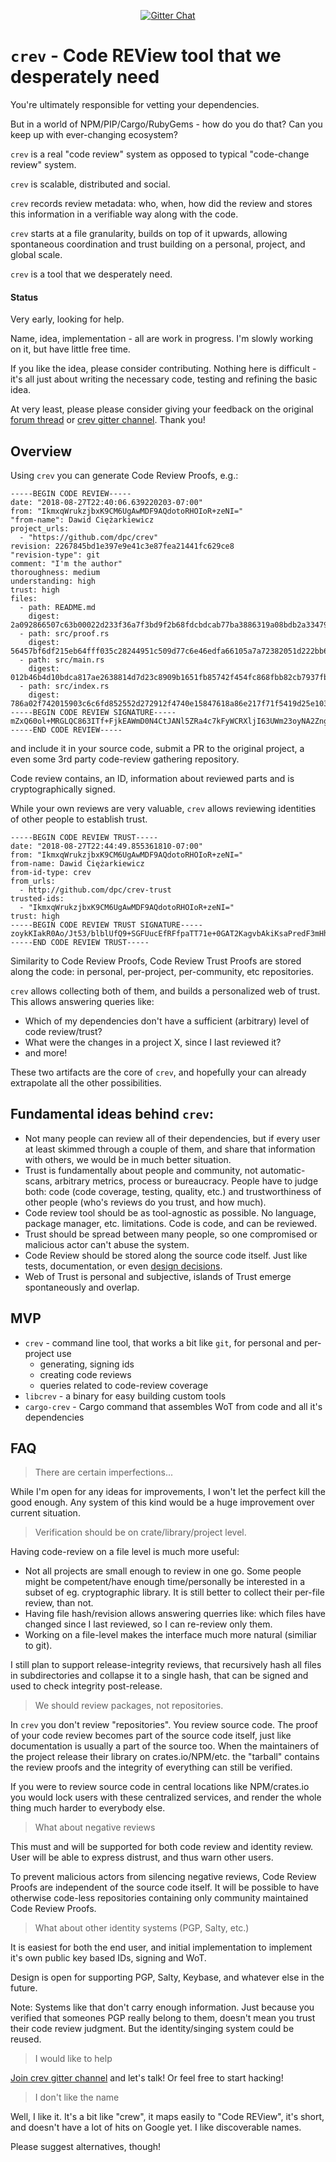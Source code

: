 <p align="center">
<!-- 
  <a href="https://travis-ci.org/dpc/crev">
      <img src="https://img.shields.io/travis/dpc/crev/master.svg?style=flat-square" alt="Travis CI Build Status">
  </a>
  <a href="https://crates.io/crates/crev">
      <img src="http://meritbadge.herokuapp.com/crev?style=flat-square" alt="crates.io">
  </a>
-->
  <a href="https://gitter.im/dpc/crev">
      <img src="https://img.shields.io/badge/GITTER-join%20chat-green.svg?style=flat-square" alt="Gitter Chat">
  </a>
  <br>
</p>



# `crev` -  Code REView tool that we desperately need

You're ultimately responsible for vetting your dependencies.

But in a world of NPM/PIP/Cargo/RubyGems - how do you do that? Can
you keep up with ever-changing ecosystem?

`crev` is a real "code review" system as opposed to typical "code-change review" system.

`crev` is scalable, distributed and social.

`crev` records review metadata: who, when, how did the review and 
stores this information in a verifiable way along with the code.

`crev` starts at a file granularity, builds on top of it upwards, allowing
spontaneous coordination and trust building on a personal, project, and global
scale.

`crev` is a tool that we desperately need.

#### Status

Very early, looking for help.

Name, idea, implementation - all are work in progress. I'm slowly
working on it, but have little free time.

If you like the idea, please consider contributing. Nothing here is difficult - it's
all just about writing the necessary code, testing and refining the basic idea.

At very least, please please consider giving your feedback on the original
[forum thread](https://users.rust-lang.org/t/idea-for-scalable-code-review-trust-system)
or [crev gitter channel](https://gitter.im/dpc/crev). Thank you!

## Overview

Using `crev` you can generate Code Review Proofs, e.g.:

```
-----BEGIN CODE REVIEW-----
date: "2018-08-27T22:40:06.639220203-07:00"
from: "IkmxqWrukzjbxK9CM6UgAwMDF9AQdotoRHOIoR+zeNI="
"from-name": Dawid Ciężarkiewicz
project_urls:
  - "https://github.com/dpc/crev"
revision: 2267845bd1e397e9e41c3e87fea21441fc629ce8
"revision-type": git
comment: "I'm the author"
thoroughness: medium
understanding: high
trust: high
files:
  - path: README.md
    digest: 2a092866507c63b00022d233f36a7f3bd9f2b68fdcbdcab77ba3886319a08bdb2a33479dd05bd897d59c17cade18d10794c6e37acd933fd393d129a16ca51092
  - path: src/proof.rs
    digest: 56457bf6df215eb64fff035c28244951c509d77c6e46edfa66105a7a72382051d222bb6a6d66bad415fc325fdd80c50d27c2b076914315cbcb369d3c4f6857fb
  - path: src/main.rs
    digest: 012b46b4d10bdca817ae2638814d7d23c8909b1651fb85742f454fc868fbb82cb7937fb38591da1c01006fa60edc9da20ae4dcdb301c006060a0283cef6be247
  - path: src/index.rs
    digest: 786a02f742015903c6c6fd852552d272912f4740e15847618a86e217f71f5419d25e1031afee585313896444934eb04b903a685b1448b755d56f701afe9be2ce
-----BEGIN CODE REVIEW SIGNATURE-----
mZxQ60ol+MRGLQC863ITf+FjkEAWmD0N4CtJANl5ZRa4c7kFyWCRXljI63UWm23oyNA2ZngZ2S4ndanJIiOMBw==
-----END CODE REVIEW-----
```

and include it in your source code, submit a PR to the original project, a even
some 3rd party code-review gathering repository.

Code review contains, an ID, information about reviewed parts and is cryptographically signed.

While your own reviews are very valuable, `crev` allows reviewing identities of other
people to establish trust.

```
-----BEGIN CODE REVIEW TRUST-----
date: "2018-08-27T22:44:49.855361810-07:00"
from: "IkmxqWrukzjbxK9CM6UgAwMDF9AQdotoRHOIoR+zeNI="
from-name: Dawid Ciężarkiewicz
from-id-type: crev
from_urls:
  - http://github.com/dpc/crev-trust
trusted-ids:
  - "IkmxqWrukzjbxK9CM6UgAwMDF9AQdotoRHOIoR+zeNI="
trust: high
-----BEGIN CODE REVIEW TRUST SIGNATURE-----
zoykKIakR0Ao/Jt53/blblUfQ9+SGFUucEfRFfpaTT71e+0GAT2KagvbAkiKsaPredF3mHh6PwyTQzHkpFBwAg==
-----END CODE REVIEW TRUST-----
```

Similarity to Code Review Proofs, Code Review Trust Proofs are stored along the code: in personal,
per-project, per-community, etc repositories.

`crev` allows collecting both of them, and builds a personalized web of trust. This allows answering 
queries like:

* Which of my dependencies don't have a sufficient (arbitrary) level of code review/trust?
* What were the changes in a project X, since I last reviewed it?
* and more!

These two artifacts are the core of `crev`, and hopefully your can already extrapolate
all the other possibilities.

## Fundamental ideas behind `crev`:

* Not many people can review all of their dependencies, but if every user
  at least skimmed through a couple of them, and share that information with
  others, we would be in much better situation.
* Trust is fundamentally about people and community, not automatic-scans,
  arbitrary metrics, process or bureaucracy. People have to judge both: code
  (code coverage, testing, quality, etc.) and trustworthiness of other
  people (who's reviews do you trust, and how much).
* Code review tool should be as tool-agnostic as possible. No language, package manager,
  etc. limitations. Code is code, and can be reviewed.
* Trust should be spread between many people, so one compromised or malicious
  actor can't abuse the system.
* Code Review should be stored along the source code itself. Just like tests,
  documentation, or even [design decisions](https://github.com/vitiral/artifact).
* Web of Trust is personal and subjective, islands of Trust emerge spontaneously
  and overlap.


## MVP

* `crev` - command line tool, that works a bit like `git`, for personal and per-project use
  * generating, signing ids
  * creating code reviews
  * queries related to code-review coverage
* `libcrev` - a binary for easy building custom tools
* `cargo-crev` - Cargo command that assembles WoT from code and all it's dependencies

## FAQ

> There are certain imperfections...

While I'm open for any ideas for improvements, I won't let the perfect kill the good enough.
Any system of this kind would be a huge improvement over current situation.

> Verification should be on crate/library/project level.

Having code-review on a file level is much more useful:

* Not all projects are small enough to review in one go. Some people might be
  competent/have enough time/personally be interested in a subset of eg. cryptographic
  library. It is still better to collect their per-file review, than not.
* Having file hash/revision allows answering querries like: which files have changed
  since I last reviewed, so I can re-review only them.
* Working on a file-level makes the interface much more natural (similiar to git).

I still plan to support release-integrity reviews, that recursively hash all
files in subdirectories and collapse it to a single hash, that can be signed
and used to check integrity post-release.

> We should review packages, not repositories.

In `crev` you don't review "repositories". You review source code. The proof
of your code review becomes part of the source code itself, just like documentation
is usually a part of the source too. When the maintainers of the project release
their library on crates.io/NPM/etc. the "tarball" contains the review proofs
and the integrity of everything can still be verified.

If you were to review source code in central locations like NPM/crates.io you would
lock users with these centralized services, and render the whole thing much harder
to everybody else.

> What about negative reviews

This must and will be supported for both code review and identity review. User
will be able to express distrust, and thus warn other users.

To prevent malicious actors from silencing negative reviews, Code Review Proofs are
independent of the source code itself. It will be possible to have otherwise code-less
repositories containing only community maintained Code Review Proofs.

> What about other identity systems (PGP, Salty, etc.)

It is easiest for both the end user, and initial implementation to implement
it's own public key based IDs, signing and WoT.

Design is open for supporting PGP, Salty, Keybase, and whatever else in the future.

Note: Systems like that don't carry enough information. Just because you
verified that someones PGP really belong to them, doesn't mean you trust their
code review judgment. But the identity/singing system could be reused.

> I would like to help

[Join crev gitter channel](https://gitter.im/dpc/crev) and let's talk! Or feel free
to start hacking!

> I don't like the name

Well, I like it. It's a bit like "crew", it maps easily to "Code REView", it's short,
and doesn't have a lot of hits on Google yet. I like discoverable names.

Please suggest alternatives, though!
